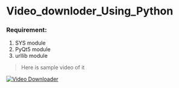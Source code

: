 # Video_downloder_Using_Python
### Requirement:
1. SYS module 
2. PyQt5 module
3. urllib module
> Here is sample video of it
>
[![Video Downloader](http://img.youtube.com/vi/fRXf3iw9U_0/0.jpg)](http://www.youtube.com/watch?v=fRXf3iw9U_0 "Video Downloader")
